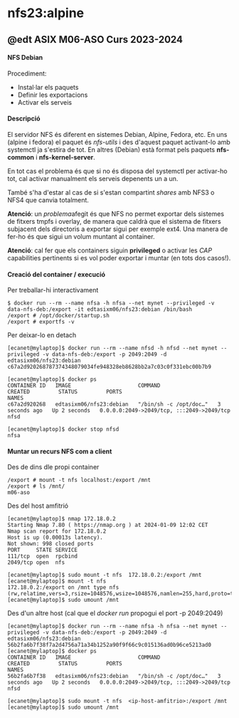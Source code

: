 # nfs23:alpine
## @edt ASIX M06-ASO Curs 2023-2024

#### NFS Debian

Procediment:
 * Instal·lar els paquets
 * Definir les exportacions
 * Activar els serveis


#### Descripció

El servidor NFS és diferent en sistemes Debian, Alpine, Fedora, etc. En uns (alpine i fedora) el paquet és
*nfs-utils* i des d'aquest paquet activant-lo amb systemctl ja s'estira de tot.  En altres (Debian) està
format pels paquets **nfs-common** i **nfs-kernel-server**.


En tot cas el problema és que si no és disposa del systemctl per activar-ho tot, cal activar manualment els
serveis depenents un a un.


També s'ha d'estar al cas de si s'estan compartint *shares* amb NFS3 o NFS4 que canvia totalment.

**Atenció**: un *problema*afegit és que NFS no permet exportar dels sistemes de fitxers tmpfs i overlay, de manera
que caldrà que el sistema de fitxers subjacent dels directoris a exportar sigui per exemple ext4. Una manera
de fer-ho és que sigui un volum muntant al container.

**Atenció**: cal fer que els containers siguin **privileged** o activar les *CAP* capabilities pertinents si es vol
poder exportar i muntar (en tots dos casos!).



#### Creació del container / execució

Per treballar-hi interactivament
```
$ docker run --rm --name nfsa -h nfsa --net mynet --privileged -v data-nfs-deb:/export -it edtasixm06/nfs23:debian /bin/bash
/export # /opt/docker/startup.sh
/export # exportfs -v
```

Per deixar-lo en detach
```
[ecanet@mylaptop]$ docker run --rm --name nfsd -h nfsd --net mynet --privileged -v data-nfs-deb:/export -p 2049:2049 -d edtasixm06/nfs23:debian 
c67a2d920268787374348079034fe948328eb8628bb2a7c03c0f331ebc00b7b9

[ecanet@mylaptop]$ docker ps
CONTAINER ID   IMAGE                     COMMAND                  CREATED         STATUS         PORTS                                       NAMES
c67a2d920268   edtasixm06/nfs23:debian   "/bin/sh -c /opt/doc…"   3 seconds ago   Up 2 seconds   0.0.0.0:2049->2049/tcp, :::2049->2049/tcp   nfsd

[ecanet@mylaptop]$ docker stop nfsd
nfsa
```



#### Muntar un recurs NFS com a client

Des de dins dle propi container
```
/export # mount -t nfs localhost:/export /mnt
/export # ls /mnt/
m06-aso
```


Des del host amfitrió 
```
[ecanet@mylaptop]$ nmap 172.18.0.2
Starting Nmap 7.80 ( https://nmap.org ) at 2024-01-09 12:02 CET
Nmap scan report for 172.18.0.2
Host is up (0.00013s latency).
Not shown: 998 closed ports
PORT     STATE SERVICE
111/tcp  open  rpcbind
2049/tcp open  nfs

[ecanet@mylaptop]$ sudo mount -t nfs  172.18.0.2:/export /mnt
[ecanet@mylaptop]$ mount -t nfs
172.18.0.2:/export on /mnt type nfs (rw,relatime,vers=3,rsize=1048576,wsize=1048576,namlen=255,hard,proto=tcp,timeo=600,retrans=2,sec=sys,mountaddr=172.18.0.2,mountvers=3,mountport=38786,mountproto=udp,local_lock=none,addr=172.18.0.2)
[ecanet@mylaptop]$ sudo umount /mnt 
```


Des d'un altre host (cal que el *docker run* propogui el port -p 2049:2049)
```
[ecanet@mylaptop]$ docker run --rm --name nfsa -h nfsa --net mynet --privileged -v data-nfs-deb:/export -p 2049:2049 -d edtasixm06/nfs23:debian 
56b2fa6b7f38f7a2d4756a71a34b1252a90f9f66c9c015136ad0b96ce5213ad0
[ecanet@mylaptop]$ docker ps
CONTAINER ID   IMAGE                     COMMAND                  CREATED         STATUS         PORTS                                       NAMES
56b2fa6b7f38   edtasixm06/nfs23:debian   "/bin/sh -c /opt/doc…"   3 seconds ago   Up 2 seconds   0.0.0.0:2049->2049/tcp, :::2049->2049/tcp   nfsd

[ecanet@mylaptop]$ sudo mount -t nfs  <ip-host-amfitrio>:/export /mnt
[ecanet@mylaptop]$ sudo umount /mnt
```





